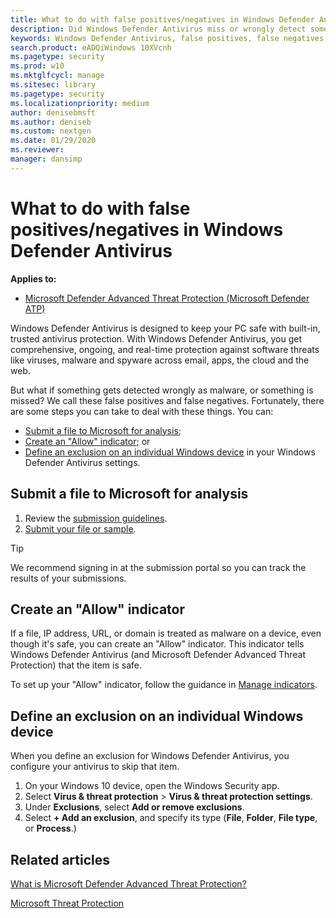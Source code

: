 ```yaml
---
title: What to do with false positives/negatives in Windows Defender Antivirus 
description: Did Windows Defender Antivirus miss or wrongly detect something? Find out what you can do.
keywords: Windows Defender Antivirus, false positives, false negatives, exclusions
search.product: eADQiWindows 10XVcnh
ms.pagetype: security
ms.prod: w10
ms.mktglfcycl: manage
ms.sitesec: library
ms.pagetype: security
ms.localizationpriority: medium
author: denisebmsft
ms.author: deniseb
ms.custom: nextgen
ms.date: 01/29/2020
ms.reviewer: 
manager: dansimp
---
```


# What to do with false positives/negatives in Windows Defender Antivirus

**Applies to:**

- [Microsoft Defender Advanced Threat Protection (Microsoft Defender ATP)](https://go.microsoft.com/fwlink/p/?linkid=2069559)

Windows Defender Antivirus is designed to keep your PC safe with built-in, trusted antivirus protection. With Windows Defender Antivirus, you get comprehensive, ongoing, and real-time protection against software threats like viruses, malware and spyware across email, apps, the cloud and the web. 

But what if something gets detected wrongly as malware, or something is missed? We call these false positives and false negatives. Fortunately, there are some steps you can take to deal with these things. You can:
- [Submit a file to Microsoft for analysis](#submit-a-file-to-microsoft-for-analysis);
- [Create an "Allow" indicator](#create-an-allow-indicator); or 
- [Define an exclusion on an individual Windows device](#define-an-exclusion-on-an-individual-windows-device) in your Windows Defender Antivirus settings.

## Submit a file to Microsoft for analysis

1. Review the [submission guidelines](../intelligence/submission-guide.md).
2. [Submit your file or sample](https://www.microsoft.com/wdsi/filesubmission). 

> [!TIP]
> We recommend signing in at the submission portal so you can track the results of your submissions.

## Create an "Allow" indicator

If a file, IP address, URL, or domain is treated as malware on a device, even though it's safe, you can create an "Allow" indicator. This indicator tells Windows Defender Antivirus (and Microsoft Defender Advanced Threat Protection) that the item is safe.

To set up your "Allow" indicator, follow the guidance in [Manage indicators](https://docs.microsoft.com/windows/security/threat-protection/microsoft-defender-atp/manage-indicators).

## Define an exclusion on an individual Windows device

When you define an exclusion for Windows Defender Antivirus, you configure your antivirus to skip that item. 

1. On your Windows 10 device, open the Windows Security app.
2. Select **Virus & threat protection** > **Virus & threat protection settings**.
3. Under **Exclusions**, select **Add or remove exclusions**.
4. Select **+ Add an exclusion**, and specify its type (**File**, **Folder**, **File type**, or **Process**.)

## Related articles

[What is Microsoft Defender Advanced Threat Protection?](https://docs.microsoft.com/windows/security/threat-protection/microsoft-defender-atp/microsoft-defender-advanced-threat-protection)

[Microsoft Threat Protection](https://docs.microsoft.com/microsoft-365/security/mtp/microsoft-threat-protection)